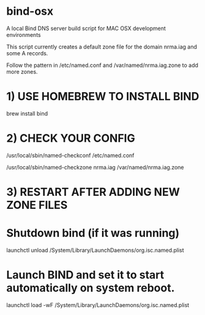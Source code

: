 bind-osx
========

A local Bind DNS server build script for MAC OSX development environments

This script currently creates a default zone file for the domain nrma.iag and some A records.

Follow the pattern in /etc/named.conf and /var/named/nrma.iag.zone to add more zones.


# 1) USE HOMEBREW TO INSTALL BIND

brew install bind


# 2) CHECK YOUR CONFIG

/usr/local/sbin/named-checkconf /etc/named.conf

/usr/local/sbin/named-checkzone nrma.iag /var/named/nrma.iag.zone


# 3) RESTART AFTER ADDING NEW ZONE FILES

# Shutdown bind (if it was running)
launchctl unload /System/Library/LaunchDaemons/org.isc.named.plist


# Launch BIND and set it to start automatically on system reboot.
launchctl load -wF /System/Library/LaunchDaemons/org.isc.named.plist
